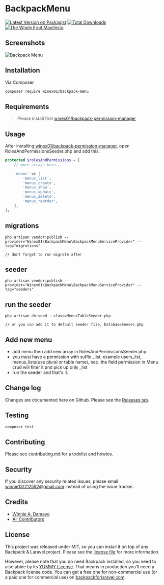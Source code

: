 # BackpackMenu

[![Latest Version on Packagist][ico-version]][link-packagist]
[![Total Downloads][ico-downloads]][link-downloads]
[![The Whole Fruit Manifesto](https://img.shields.io/badge/writing%20standard-the%20whole%20fruit-brightgreen)](https://github.com/the-whole-fruit/manifesto)

## Screenshots
![Backpack Menu](https://github.com/user-attachments/assets/9cf21ccb-0d5c-430a-9970-5c0d12279f23)


## Installation

Via Composer

``` bash
composer require winex01/backpack-menu
```

## Requirements
> Please install first [winex01/backpack-permission-manager](https://github.com/winex01/backpack-permission-manager)

## Usage

After installing [winex01/backpack-permission-manager](https://github.com/winex01/backpack-permission-manager), open RolesAndPermissionsSeeder.php and add this:

```php
protected $rolesAndPermissions = [
    // more arrays here...

    'menus' => [
        'menus_list',
        'menus_create',
        'menus_show',
        'menus_update',
        'menus_delete',
        'menus_reorder',
    ],
];
```

## migrations
```
php artisan vendor:publish --provider="Winex01\BackpackMenu\BackpackMenuServiceProvider" --tag="migrations"

// dont forget to run migrate after
```

## seeder
```
php artisan vendor:publish --provider="Winex01\BackpackMenu\BackpackMenuServiceProvider" --tag="seeders"
```

## run the seeder
```
php artisan db:seed --class=MenusTableSeeder.php

// or you can add it to default seeder file, DatabaseSeeder.php
```

## Add new menu

- add menu then add new array in RolesAndPermissionsSeeder.php
- you must have a permission with suffix _list, example users_list, menus_lists(use plural or table name), bec.
  the field permission in Menu crud will filter it and pick up only _list
- run the seeder and that's it.


## Change log

Changes are documented here on Github. Please see the [Releases tab](https://github.com/winex01/backpack-menu/releases).

## Testing

``` bash
composer test
```

## Contributing

Please see [contributing.md](contributing.md) for a todolist and howtos.

## Security

If you discover any security related issues, please email winnie131212592@gmail.com instead of using the issue tracker.

## Credits

- [Winnie A. Damayo][link-author]
- [All Contributors][link-contributors]

## License

This project was released under MIT, so you can install it on top of any Backpack & Laravel project. Please see the [license file](license.md) for more information. 

However, please note that you do need Backpack installed, so you need to also abide by its [YUMMY License](https://github.com/Laravel-Backpack/CRUD/blob/master/LICENSE.md). That means in production you'll need a Backpack license code. You can get a free one for non-commercial use (or a paid one for commercial use) on [backpackforlaravel.com](https://backpackforlaravel.com).


[ico-version]: https://img.shields.io/packagist/v/winex01/backpack-menu.svg?style=flat-square
[ico-downloads]: https://img.shields.io/packagist/dt/winex01/backpack-menu.svg?style=flat-square

[link-packagist]: https://packagist.org/packages/winex01/backpack-menu
[link-downloads]: https://packagist.org/packages/winex01/backpack-menu
[link-author]: https://github.com/winex01
[link-contributors]: ../../contributors
